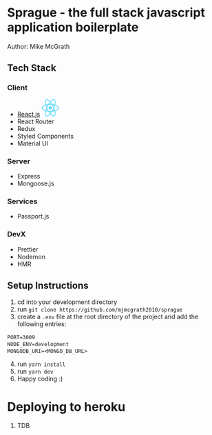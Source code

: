 # Sprague - the full stack javascript application boilerplate
Author: Mike McGrath

## Tech Stack

### Client
  - [React.js](https://reactjs.org) <img style=" width: 40px; height: 40px;" src="https://raw.githubusercontent.com/mjmcgrath2010/sprague/master/assets/logos/vendors/react-logo.svg">
  - React Router
  - Redux
  - Styled Components
  - Material UI
  
### Server
  - Express
  - Mongoose.js

### Services
  - Passport.js
  
### DevX
  - Prettier
  - Nodemon
  - HMR
  
## Setup Instructions

  1.  cd into your development directory
  2.  run `git clone https://github.com/mjmcgrath2010/sprague`
  3. create a `.env` file at the root directory of the project and add the following entries:
 
```
PORT=3009
NODE_ENV=development
MONGODB_URI=<MONGO_DB_URL> 
```
  4. run `yarn install`
  5. run `yarn dev`
  6. Happy coding :)
  
# Deploying to heroku

1. TDB
